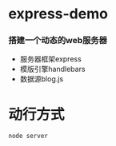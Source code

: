 # express-demo
### 搭建一个动态的web服务器
* 服务器框架express
* 模版引擎handlebars
* 数据源blog.js

# 动行方式
```
node server
```

